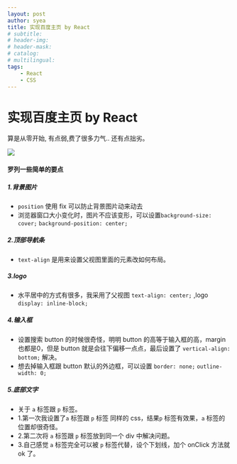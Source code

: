 ```yaml
---
layout: post
author: syea
title: 实现百度主页 by React
# subtitle:
# header-img: 
# header-mask:  
# catalog: 
# multilingual: 
tags:
    - React
    - CSS
---
```


# 实现百度主页 by React


算是从零开始,
有点弱,费了很多力气..
还有点拙劣。


![](http://owlvwomsh.bkt.clouddn.com/result.png)


#### 罗列一些简单的要点

##### 1.背景图片

* `position` 使用 fix 可以防止背景图片动来动去
* 浏览器窗口大小变化时，图片不应该变形，可以设置`background-size: cover;` `background-position: center;`

##### 2.顶部导航条

* `text-align` 是用来设置父视图里面的元素改如何布局。

##### 3.logo

* 水平居中的方式有很多，我采用了父视图 `text-align: center;` ,logo `display: inline-block;`

##### 4.输入框

* 设置搜索 button 的时候很奇怪，明明 button 的高等于输入框的高，margin 也都是0，但是 button 就是会往下偏移一点点，最后设置了 `vertical-align: bottom;` 解决。
* 想去掉输入框跟 button 默认的外边框，可以设置  `border: none;` `outline-width: 0;`

##### 5.底部文字

* 关于 `a` 标签跟 `p` 标签。
* 1.第一次我设置了`a` 标签跟 `p` 标签 同样的 css，结果`p` 标签有效果，`a` 标签的位置却很奇怪。
* 2.第二次将 `a` 标签跟 `p` 标签放到同一个 div 中解决问题。
* 3.自己感觉 `a` 标签完全可以被 `p` 标签代替，设个下划线，加个 onClick 方法就 ok 了。

